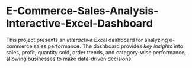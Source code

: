 # E-Commerce-Sales-Analysis-Interactive-Excel-Dashboard
This project presents an *interactive Excel* dashboard for analyzing e-commerce sales performance. The dashboard provides *key insights* into sales, profit, quantity sold, order trends, and category-wise performance, allowing businesses to make data-driven decisions.
